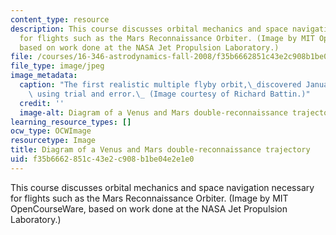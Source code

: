 ```yaml
---
content_type: resource
description: This course discusses orbital mechanics and space navigation necessary
  for flights such as the Mars Reconnaissance Orbiter. (Image by MIT OpenCourseWare,
  based on work done at the NASA Jet Propulsion Laboratory.)
file: /courses/16-346-astrodynamics-fall-2008/f35b6662851c43e2c908b1be04e2e1e0_16-346f08-th.jpg
file_type: image/jpeg
image_metadata:
  caption: "The first realistic multiple flyby orbit,\_discovered January 26, 1961\
    \ using trial and error.\_ (Image courtesy of Richard Battin.)"
  credit: ''
  image-alt: Diagram of a Venus and Mars double-reconnaissance trajectory.
learning_resource_types: []
ocw_type: OCWImage
resourcetype: Image
title: Diagram of a Venus and Mars double-reconnaissance trajectory
uid: f35b6662-851c-43e2-c908-b1be04e2e1e0
---
```

This course discusses orbital mechanics and space navigation necessary for flights such as the Mars Reconnaissance Orbiter. (Image by MIT OpenCourseWare, based on work done at the NASA Jet Propulsion Laboratory.)

